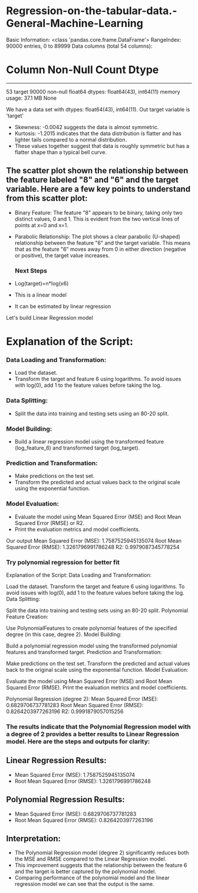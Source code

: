# Regression-on-the-tabular-data.-General-Machine-Learning
Basic Information:
<class 'pandas.core.frame.DataFrame'>
RangeIndex: 90000 entries, 0 to 89999
Data columns (total 54 columns):
 #   Column  Non-Null Count  Dtype  
---  ------  --------------  -----  
 53  target  90000 non-null  float64
dtypes: float64(43), int64(11)
memory usage: 37.1 MB
None

We have a data set with dtypes: float64(43), int64(11).
Out target variable is 'target'

* Skewness: -0.0042 suggests the data is almost symmetric.
* Kurtosis: -1.2015 indicates that the data distribution is flatter and has lighter tails compared to a normal distribution.
* These values together suggest that data is roughly symmetric but has a flatter shape than a typical bell curve.

## The scatter plot shown the relationship between the feature labeled "8" and "6" and the target variable. Here are a few key points to understand from this scatter plot:

* Binary Feature: The feature "8" appears to be binary, taking only two distinct values, 0 and 1. This is evident from the two vertical lines of points at x=0 and x=1.
* Parabolic Relationship: The plot shows a clear parabolic (U-shaped) relationship between the feature "6" and the target variable. This means that as the feature "6" moves away from 0 in either direction (negative or positive), the target value increases.

  ### Next Steps
* Log(target)=n*log(x6)
* This is a linear model
* It can be estimated by linear regression

Let's build Linear Regression model

# Explanation of the Script:
### Data Loading and Transformation:

* Load the dataset.
* Transform the target and feature 6 using logarithms. To avoid issues with log(0), add 1 to the feature values before taking the log.

### Data Splitting:
* Split the data into training and testing sets using an 80-20 split.

### Model Building:
* Build a linear regression model using the transformed feature (log_feature_6) and transformed target (log_target).

### Prediction and Transformation:
* Make predictions on the test set.
* Transform the predicted and actual values back to the original scale using the exponential function.

### Model Evaluation:
* Evaluate the model using Mean Squared Error (MSE) and Root Mean Squared Error (RMSE) or R2.
* Print the evaluation metrics and model coefficients.

Our output
Mean Squared Error (MSE): 1.7587525945135074
Root Mean Squared Error (RMSE): 1.3261796991786248
R2: 0.9979087345778254

### Try polynomial regression for better fit
Explanation of the Script:
Data Loading and Transformation:

Load the dataset.
Transform the target and feature 6 using logarithms. To avoid issues with log(0), add 1 to the feature values before taking the log.
Data Splitting:

Split the data into training and testing sets using an 80-20 split.
Polynomial Feature Creation:

Use PolynomialFeatures to create polynomial features of the specified degree (in this case, degree 2).
Model Building:

Build a polynomial regression model using the transformed polynomial features and transformed target.
Prediction and Transformation:

Make predictions on the test set.
Transform the predicted and actual values back to the original scale using the exponential function.
Model Evaluation:

Evaluate the model using Mean Squared Error (MSE) and Root Mean Squared Error (RMSE).
Print the evaluation metrics and model coefficients.

Polynomial Regression (degree 2):
Mean Squared Error (MSE): 0.6829706737781283
Root Mean Squared Error (RMSE): 0.8264203977263196
R2: 0.9991879057015256


### The results indicate that the Polynomial Regression model with a degree of 2 provides a better results to Linear Regression model. Here are the steps and outputs for clarity:

## Linear Regression Results:
* Mean Squared Error (MSE): 1.7587525945135074
* Root Mean Squared Error (RMSE): 1.3261796991786248

## Polynomial Regression Results:
* Mean Squared Error (MSE): 0.6829706737781283
* Root Mean Squared Error (RMSE): 0.8264203977263196

## Interpretation:
* The Polynomial Regression model (degree 2) significantly reduces both the MSE and RMSE compared to the Linear Regression model.
* This improvement suggests that the relationship between the feature 6 and the target is better captured by the polynomial model.
* Comparing performance of the polynomial model and the linear regression model we can see that the output is the same.


  
